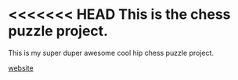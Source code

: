 <<<<<<< HEAD
This is the chess puzzle project.
=======
This is my super duper awesome cool hip chess puzzle project.

[website](https://www.chess.com)
